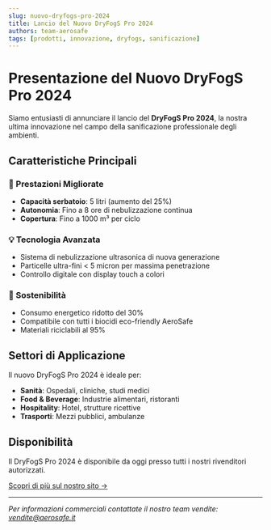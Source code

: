 ```yaml
---
slug: nuovo-dryfogs-pro-2024
title: Lancio del Nuovo DryFogS Pro 2024
authors: team-aerosafe
tags: [prodotti, innovazione, dryfogs, sanificazione]
---
```


# Presentazione del Nuovo DryFogS Pro 2024

Siamo entusiasti di annunciare il lancio del **DryFogS Pro 2024**, la nostra ultima innovazione nel campo della sanificazione professionale degli ambienti.

<!-- truncate -->

## Caratteristiche Principali

### 🚀 Prestazioni Migliorate
- **Capacità serbatoio**: 5 litri (aumento del 25%)
- **Autonomia**: Fino a 8 ore di nebulizzazione continua
- **Copertura**: Fino a 1000 m³ per ciclo

### 💡 Tecnologia Avanzata
- Sistema di nebulizzazione ultrasonica di nuova generazione
- Particelle ultra-fini < 5 micron per massima penetrazione
- Controllo digitale con display touch a colori

### 🌿 Sostenibilità
- Consumo energetico ridotto del 30%
- Compatibile con tutti i biocidi eco-friendly AeroSafe
- Materiali riciclabili al 95%

## Settori di Applicazione

Il nuovo DryFogS Pro 2024 è ideale per:
- **Sanità**: Ospedali, cliniche, studi medici
- **Food & Beverage**: Industrie alimentari, ristoranti
- **Hospitality**: Hotel, strutture ricettive
- **Trasporti**: Mezzi pubblici, ambulanze

## Disponibilità

Il DryFogS Pro 2024 è disponibile da oggi presso tutti i nostri rivenditori autorizzati. 

[Scopri di più sul nostro sito →](https://www.aerosafe.it/prodotti/dryfogs-pro)

---

*Per informazioni commerciali contattate il nostro team vendite: vendite@aerosafe.it*